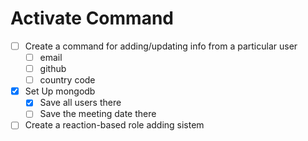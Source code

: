 # Activate Command

- [ ] Create a command for adding/updating info from a particular user
  - [ ] email
  - [ ] github
  - [ ] country code
- [x] Set Up mongodb
  - [x] Save all users there
  - [ ] Save the meeting date there
- [ ] Create a reaction-based role adding sistem
